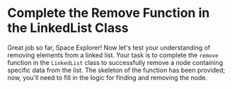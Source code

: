 # Complete the Remove Function in the LinkedList Class

Great job so far, Space Explorer! Now let's test your understanding of removing elements from a linked list. Your task is to complete the `remove` function in the `LinkedList` class to successfully remove a node containing specific data from the list. The skeleton of the function has been provided; now, you'll need to fill in the logic for finding and removing the node.